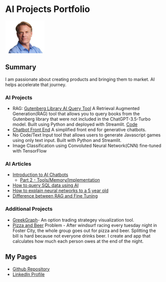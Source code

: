# AI Projects Portfolio
<img src="Ward_Portrait_Small.jpg" alt="drawing" width="125"/>


## Summary
I am passionate about creating products and bringing them to market.  AI helps accelerate that journey.

### AI Projects
+ RAG: [Gutenberg Library AI Query Tool](https://gutenberg.streamlit.app/) A Retrieval Augmented Generation(RAG) tool that allows you to query books from the Gutenberg library that were not included in the ChatGPT-3.5-Turbo model. Built using Python and deployed with Streamlit. [Code](https://gutenberg.streamlit.app/)
+ [Chatbot Front End](https://appchatpy-lg3uuisgagqdcuik8wgkfg.streamlit.app/) A simplified front end for generative chatbots.
+ No Code/Text Input tool that allows users to generate Javascript games using only text input.  Built with Python and Streamlit.
+ Image Classification using Convoluted Neural Network(CNN) fine-tuned with TensorFlow

### AI Articles
+ [Introduction to AI Chatbots ](https://www.linkedin.com/pulse/introduction-how-ai-modular-chatbots-work-part-1-ward-greunke-q4xqc)
  + [Part 2 - Tools/Memory/Implementation](https://www.linkedin.com/pulse/introduction-components-ai-chat-application-part-2-ward-greunke-c94sc)
+ [How to query SQL data using AI](https://www.linkedin.com/pulse/how-query-your-sql-data-ai-ward-greunke-l6zoc/?trackingId=Zq4mBIXgQAqtjaMPpLPkEQ%3D%3D)
+ [How to explain neural networks to a 5 year old](https://www.linkedin.com/pulse/want-understand-how-neural-networks-work-just-ask-friend-ward-greunke-abngc)
+ [Difference between RAG and Fine Tuning](https://www.linkedin.com/feed/update/urn:li:linkedInArticle:7179593602287763456/)


### Additional Projects
+ [GreekGraph](https://www.greekgraph.com)- An option trading strategey visualization tool.
+ [Pizza and Beer](https://fleet18.streamlit.app/) Problem - After windsurf racing every tuesday night in Foster City, the whole group goes out for pizza and beer.  Splitting the bill is hard because not everyone drinks beer.  I create and app that calculates how much each person owes at the end of the night.


## My Pages
- [Github Repository](https://github.com/wgreunke)
- [LinkedIn Profile](https://www.linkedin.com/in/wgreunke/)
